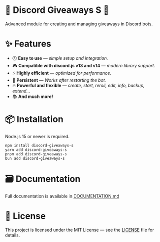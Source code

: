 # 🎁 Discord Giveaways S 🎁
Advanced module for creating and managing giveaways in Discord bots.

# ✨ Features
- 🕐 **Easy to use** — *simple setup and integration.*
- 🎮 **Compatible with discord.js v13 and v14** — *modern library support.*
- ⚡ **Highly efficient** — *optimized for performance.*
- 🔄 **Persistent** — *Works after restarting the bot.*
- 🔥 **Powerful and flexible** — *create, start, reroll, edit, info, backup, extend...*
- 📚 **And much more!**

# 📦 Installation
Node.js 15 or newer is required.
```
npm install discord-giveaways-s
yarn add discord-giveaways-s
pnpm add discord-giveaways-s
bun add discord-giveaways-s
```

# 🗃️ Documentation
Full documentation is available in [DOCUMENTATION.md](./DOCUMENTATION.md)

# 📝 License
This project is licensed under the MIT License — see the [LICENSE](./LICENSE) file for details.
